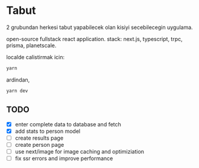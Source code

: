 # Tabut

2 grubundan herkesi tabut yapabilecek olan kisiyi secebilecegin uygulama.

open-source fullstack react application.
stack: next.js, typescript, trpc, prisma, planetscale.

localde calistirmak icin:

```bash
yarn
```

ardindan,

```bash
yarn dev
```

## TODO

- [x] enter complete data to database and fetch
- [x] add stats to person model
- [ ] create results page
- [ ] create person page
- [ ] use next/image for image caching and optimiziation
- [ ] fix ssr errors and improve performance
